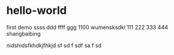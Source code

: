 # hello-world
first demo
ssss
ddd
ffff
ggg
1100
wumensksdkl
111
222
333
444
shangbaibing

nidshidsfkhdkjfhkjd
sf
sd
f
sdf
sa
f
sd
